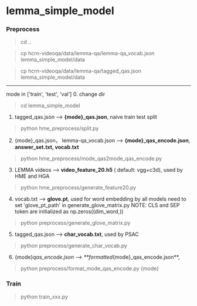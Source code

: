 # lemma_simple_model

### Preprocess

> cd .. 

> cp hcrn-videoqa/data/lemma-qa/lemma-qa_vocab.json  lemma_simple_model/data

> cp hcrn-videoqa/data/lemma-qa/tagged_qas.json  lemma_simple_model/data

--------------------------------------
mode in ['train', 'test', 'val']
0. change dir
> cd lemma_simple_model

1. tagged_qas.json --> **{mode}_qas.json**, naive train test split
> python hme_preprocess/split.py 

2. {mode}_qas.json， lemma-qa_vocab.json --> **{mode}_qas_encode.json**, **answer_set.txt, vocab.txt**
> python hme_preprocess/mode_qas2mode_qas_encode.py

3. LEMMA videos --> **video_feature_20.h5** ( default: vgg+c3d), used by HME and HGA
> python hme_preprocess/generate_feature20.py

4.  vocab.txt --> **glove.pt**, used for word embedding by all models
need to set 'glove_pt_path' in generate_glove_matrix.py
NOTE: CLS and SEP token are initialized as np.zeros((dim_word,))
> python preprocess/generate_glove_matrix.py

5. tagged_qas.json --> **char_vocab.txt**, used by PSAC
> python preprocess/generate_char_vocab.py

6. {mode}_qas_encode.json --> **formatted_{mode}_qas_encode.json**, 
> python preprocess/format_mode_qas_encode.py {mode}


### Train
> python train_xxx.py

